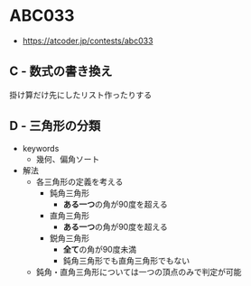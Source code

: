 # ABC033
* https://atcoder.jp/contests/abc033


## C - 数式の書き換え
掛け算だけ先にしたリスト作ったりする


## D - 三角形の分類
* keywords
  - 幾何、偏角ソート
* 解法
  - 各三角形の定義を考える
    - 鈍角三角形
      - **ある一つ**の角が90度を超える
    - 直角三角形
      - **ある一つ**の角が90度を超える
    - 鋭角三角形
      - **全て**の角が90度未満
      - 鈍角三角形でも直角三角形でもない
  - 鈍角・直角三角形については一つの頂点のみで判定が可能
